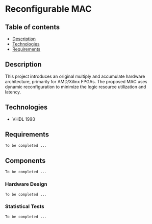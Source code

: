 # Reconfigurable MAC
 

## Table of contents
* [Description](#Description)
* [Technologies](#Technologies)
* [Requirements](#Requirements)

## Description
This project introduces an original multiply and accumulate hardware architecture, primarily for AMD/Xilinx FPGAs. The proposed MAC uses dynamic reconfiguration to minimize the logic resource utilization and latency.
	
## Technologies
* VHDL 1993
	
## Requirements
```
To be completed ...
```

## Components
```
To be completed ...
```
### Hardware Design
```
To be completed ...
```

### Statistical Tests
```
To be completed ...
```